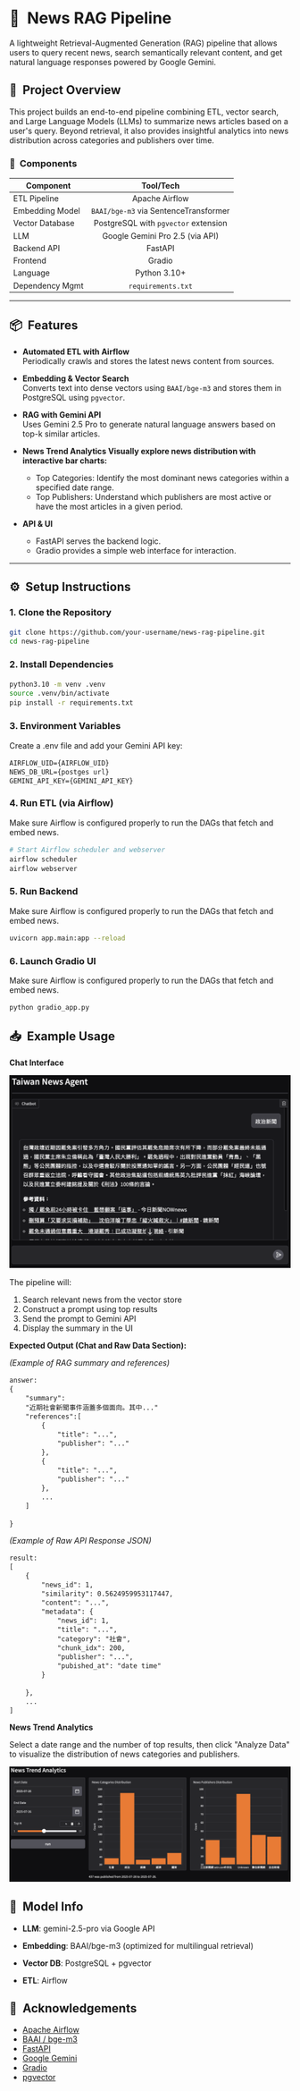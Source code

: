 # 📰 &nbsp;News RAG Pipeline

A lightweight Retrieval-Augmented Generation (RAG) pipeline that allows users to query recent news, search semantically relevant content, and get natural language responses powered by Google Gemini.

## 🚀 &nbsp;Project Overview

This project builds an end-to-end pipeline combining ETL, vector search, and Large Language Models (LLMs) to summarize news articles based on a user's query. Beyond retrieval, it also provides insightful analytics into news distribution across categories and publishers over time.

### 🔧 &nbsp;Components

| Component        | Tool/Tech                         |
|----------------|:---------------------------------:|
| ETL Pipeline     | Apache Airflow                    |
| Embedding Model  | `BAAI/bge-m3` via SentenceTransformer |
| Vector Database  | PostgreSQL with `pgvector` extension |
| LLM              | Google Gemini Pro 2.5 (via API)   |
| Backend API      | FastAPI                          |
| Frontend         | Gradio                           |
| Language         | Python 3.10+                     |
| Dependency Mgmt  | `requirements.txt`               |

---

## 📦 &nbsp;Features

- **Automated ETL with Airflow**  
  Periodically crawls and stores the latest news content from sources.

- **Embedding & Vector Search**  
  Converts text into dense vectors using `BAAI/bge-m3` and stores them in PostgreSQL using `pgvector`.

- **RAG with Gemini API**  
  Uses Gemini 2.5 Pro to generate natural language answers based on top-k similar articles.

- **News Trend Analytics Visually explore news distribution with interactive bar charts:**
  - Top Categories: Identify the most dominant news categories within a specified date range.
  - Top Publishers: Understand which publishers are most active or have the most articles in a given period.

- **API & UI**  
  - FastAPI serves the backend logic.  
  - Gradio provides a simple web interface for interaction.

---

## ⚙️ &nbsp;Setup Instructions

### 1. Clone the Repository

```bash
git clone https://github.com/your-username/news-rag-pipeline.git
cd news-rag-pipeline
```

### 2. Install Dependencies

```bash
python3.10 -m venv .venv
source .venv/bin/activate
pip install -r requirements.txt
```

###  3. Environment Variables

Create a .env file and add your Gemini API key:

```env
AIRFLOW_UID={AIRFLOW_UID}
NEWS_DB_URL={postges url}
GEMINI_API_KEY={GEMINI_API_KEY}
```

### 4. Run ETL (via Airflow)

Make sure Airflow is configured properly to run the DAGs that fetch and embed news.

```bash
# Start Airflow scheduler and webserver
airflow scheduler
airflow webserver
```

### 5. Run Backend

Make sure Airflow is configured properly to run the DAGs that fetch and embed news.

```bash
uvicorn app.main:app --reload
```

### 6. Launch Gradio UI

Make sure Airflow is configured properly to run the DAGs that fetch and embed news.

```bash
python gradio_app.py
```

## 📥 &nbsp;Example Usage

**Chat Interface**

![_Example Chatbox Section:_](images/ai_chat_box.png)

The pipeline will:
1.	Search relevant news from the vector store
2.	Construct a prompt using top results
3.	Send the prompt to Gemini API
4.	Display the summary in the UI

**Expected Output (Chat and Raw Data Section):**

_(Example of RAG summary and references)_

```
answer:
{
    "summary":
    "近期社會新聞事件涵蓋多個面向。其中..."
    "references":[
        {
            "title": "...",
            "publisher": "..."
        },
        {
            "title": "...",
            "publisher": "..."
        },
        ...
    ]

}
```
_(Example of Raw API Response JSON)_

```
result:
[
    {
        "news_id": 1,
        "similarity": 0.5624959953117447,
        "content": "...",
        "metadata": {
            "news_id": 1,
            "title": "...",
            "category": "社會",
            "chunk_idx": 200,
            "publisher": "...",
            "pubished_at": "date time"
        }

    },
    ...
]
```

**News Trend Analytics**

Select a date range and the number of top results, then click "Analyze Data" to visualize the distribution of news categories and publishers.

![_Example Screenshot of Analytics Section:_](images/new_analytics_trend.png)


## 🧠 &nbsp;Model Info

- **LLM**: gemini-2.5-pro via Google API

- **Embedding**: BAAI/bge-m3 (optimized for multilingual retrieval)

- **Vector DB**: PostgreSQL + pgvector 

- **ETL**: Airflow

## 🙌 &nbsp;Acknowledgements
- [Apache Airflow](https://airflow.apache.org/)
- [BAAI / bge-m3](https://huggingface.co/BAAI/bge-m3)
- [FastAPI](https://fastapi.tiangolo.com/)
- [Google Gemini](https://ai.google.dev/)
- [Gradio](https://www.gradio.app/)
- [pgvector](https://github.com/pgvector/pgvector)





